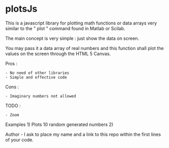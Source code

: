 plotsJs
======

This is a javascript library for plotting math functions or data arrays very similar to the " plot " command found in Matlab or Scilab.

The main concept is very simple : just show the data on screen.

You may pass it a data array of real numbers and this function shall plot the values on the screen through the HTML 5 Canvas.

Pros :

	- No need of other libraries
	- Simple and effective code

Cons :

	- Imaginary numbers not allowed

 TODO :
 
  	- Zoom

Examples
	1) Plots 10 random generated numbers
	2) 

Author
	- I ask to place my name and a link to this repo within the first lines of your code. 

